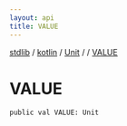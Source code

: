 ```yaml
---
layout: api
title: VALUE
---
```

[stdlib](../../../index.md) / [kotlin](../../index.md) / [Unit](../index.md) / [<class-object-for-Unit>](index.md) / [VALUE](VALUE.md)

# VALUE

```
public val VALUE: Unit
```
